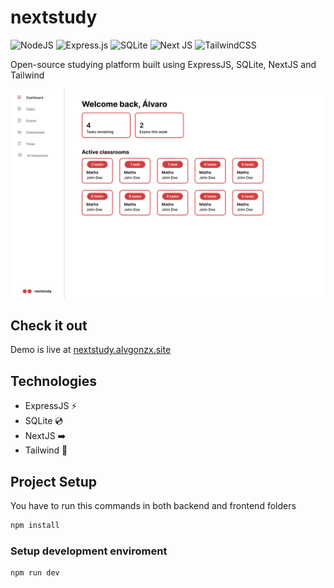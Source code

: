 # nextstudy

![NodeJS](https://img.shields.io/badge/node.js-6DA55F?style=for-the-badge&logo=node.js&logoColor=white)
![Express.js](https://img.shields.io/badge/express.js-%23404d59.svg?style=for-the-badge&logo=express&logoColor=%2361DAFB)
![SQLite](https://img.shields.io/badge/sqlite-%2307405e.svg?style=for-the-badge&logo=sqlite&logoColor=white)
![Next JS](https://img.shields.io/badge/Next-black?style=for-the-badge&logo=next.js&logoColor=white)
![TailwindCSS](https://img.shields.io/badge/tailwindcss-%2338B2AC.svg?style=for-the-badge&logo=tailwind-css&logoColor=white)

Open-source studying platform built using ExpressJS, SQLite, NextJS and Tailwind  

<p align="center">
  <img src="https://raw.githubusercontent.com/alvgonzx/nextstudy/master/nextstudy.png" />
</p>

## Check it out

Demo is live at [nextstudy.alvgonzx.site](https://nextstudy.alvgonzx.site/)

## Technologies

-   ExpressJS ⚡️
-   SQLite 💿
-   NextJS ➡️
-   Tailwind 🔵

## Project Setup

You have to run this commands in both backend and frontend folders

```sh
npm install
```

### Setup development enviroment

```sh
npm run dev
```
